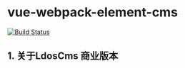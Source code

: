 # vue-webpack-element-cms
[![Build Status](https://travis-ci.org/pqshawn/vue-webpack-element-cms.svg?branch=master)](https://travis-ci.org/pqshawn/vue-webpack-element-cms)



## 1. 关于LdosCms 商业版本
